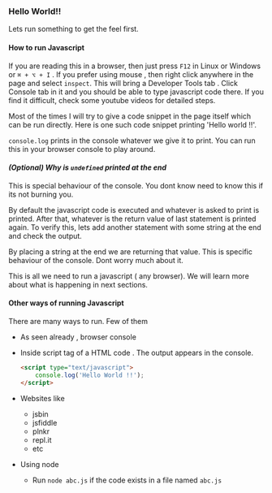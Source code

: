 ### Hello World!!

Lets run something to get the feel first. 

#### How to run Javascript
If you are reading this in a browser, then just press `F12` in Linux or Windows or `⌘ + ⌥ + I` . If you prefer using mouse , then right click anywhere in the page and select `inspect`. This will bring a Developer Tools tab . Click Console tab in it and you should be able to type javascript code there. If you find it difficult, check some youtube videos for detailed steps.

Most of the times I will try to give a code snippet in the page itself which can be run directly. Here is one such code snippet printing 'Hello world !!'.
<script src="//repl.it/embed/FbXF/2.js"></script>

`console.log` prints in the console whatever we give it to print. You can run this in your browser console to play around. 

#### *(Optional) Why is `undefined` printed at the end*

This is special behaviour of the console. You dont know need to know this if its not burning you.

By default the javascript code is executed and whatever is asked to print is printed. After that, whatever is the return value of last statement is printed again. To verify this, lets add another statement with some string at the end and check the output. 

<script src="//repl.it/embed/FbXF/3.js"></script>
 By placing a string at the end we are returning that value. This is specific behaviour of the console. Dont worry much about it. 

This is all we need to run a javascript ( any browser). We will learn more about what is happening in next sections. 

#### Other ways of running Javascript
There are many ways to run. Few of them 
- As seen already , browser console
- Inside script tag of a HTML code . The output appears in the console.
	```html
	<script type="text/javascript"> 
		console.log('Hello World !!');
	</script>
	```
	
- Websites like 
	- jsbin
	- jsfiddle 
	- plnkr
	- repl.it
	- etc 
- Using node 
	- Run `node abc.js` if the code exists in a file named `abc.js`
